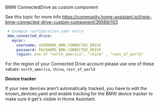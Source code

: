 BMW ConnectedDrive as custom component

See this topic for more info
https://community.home-assistant.io/t/wip-bmw-connected-drive-custom-component/39569/103

```yaml
 # Example configuration.yaml entry
 bmw_connected_drive:
   mycar:
     username: USERNAME_BMW_CONNECTED_DRIVE
     password: PASSWORD_BMW_CONNECTED_DRIVE
     region: one of "north_america", "china" , "rest_of_world"
 ```
For the region of your Connected Drive account please use one of these values: `north_america`, `china`, `rest_of_world`

**Device tracker**

If your new devices aren't automatically tracked, you have to edit the known_devices.yaml and enable tracking for the BMW device tracker to make sure it get's visible in Home Assistant.
